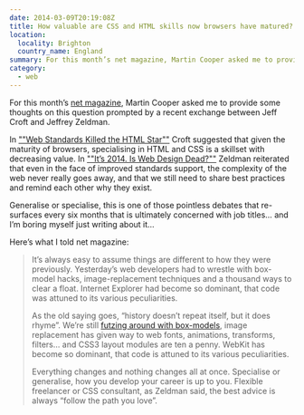 ```yaml
---
date: 2014-03-09T20:19:08Z
title: How valuable are CSS and HTML skills now browsers have matured?
location:
  locality: Brighton
  country_name: England
summary: For this month’s net magazine, Martin Cooper asked me to provide some thoughts on this question prompted by a recent exchange between Jeff Croft and Jeffrey Zeldman.
category:
  - web
---
```


For this month’s [net magazine][1], Martin Cooper asked me to provide some thoughts on this question prompted by a recent exchange between Jeff Croft and Jeffrey Zeldman.

In [""Web Standards Killed the HTML Star""][2] Croft suggested that given the maturity of browsers, specialising in HTML and CSS is a skillset with decreasing value. In [""It’s 2014. Is Web Design Dead?""][3] Zeldman reiterated that even in the face of improved standards support, the complexity of the web never really goes away, and that we still need to share best practices and remind each other why they exist.

Generalise or specialise, this is one of those pointless debates that re-surfaces every six months that is ultimately concerned with job titles… and I’m boring myself just writing about it…

Here’s what I told net magazine:

> It’s always easy to assume things are different to how they were previously. Yesterday’s web developers had to wrestle with box-model hacks, image-replacement techniques and a thousand ways to clear a float. Internet Explorer had become so dominant, that code was attuned to its various peculiarities.
>
> As the old saying goes, “history doesn’t repeat itself, but it does rhyme”. We’re still [futzing around with box-models][4], image replacement has given way to web fonts, animations, transforms, filters… and CSS3 layout modules are ten a penny. WebKit has become so dominant, that code is attuned to its various peculiarities.
>
> Everything changes and nothing changes all at once. Specialise or generalise, how you develop your career is up to you. Flexible freelancer or CSS consultant, as Zeldman said, the best advice is always “follow the path you love”.

[1]: http://www.creativebloq.com/net-magazine
[2]: http://jeffcroft.com/blog/2014/jan/03/web-standards-killed-the-html-star/
[3]: http://www.zeldman.com/2014/01/06/its-2014-is-web-design-dead/
[4]: http://www.paulirish.com/2012/box-sizing-border-box-ftw/
